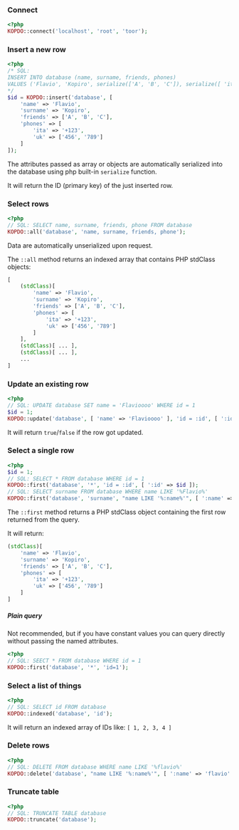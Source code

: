 ### Connect

```php
<?php
KOPDO::connect('localhost', 'root', 'toor');
```

### Insert a new row

```php
<?php
/* SQL:
INSERT INTO database (name, surname, friends, phones)
VALUES ('Flavio', 'Kopiro', serialize(['A', 'B', 'C']), serialize([ 'ita' => '+123', 'uk' => ['456', '789'] ]))
*/
$id = KOPDO::insert('database', [
	'name' => 'Flavio',
	'surname' => 'Kopiro',
	'friends' => ['A', 'B', 'C'],
	'phones' => [
		'ita' => '+123',
		'uk' => ['456', '789']
	]
]);
```

The attributes passed as array or objects are automatically serialized
into the database using php built-in `serialize` function.

It will return the ID (primary key) of the just inserted row.

### Select rows

```php
<?php
// SQL: SELECT name, surname, friends, phone FROM database
KOPDO::all('database', 'name, surname, friends, phone');
```

Data are automatically unserialized upon request.

The `::all` method returns an indexed array that contains PHP stdClass objects:

```php
[
	(stdClass)[
		'name' => 'Flavio',
		'surname' => 'Kopiro',
		'friends' => ['A', 'B', 'C'],
		'phones' => [
			'ita' => '+123',
			'uk' => ['456', '789']
		]
	],
	(stdClass)[ ... ],
	(stdClass)[ ... ],
	...
]
```

### Update an existing row

```php
<?php
// SQL: UPDATE database SET name = 'Flavioooo' WHERE id = 1
$id = 1;
KOPDO::update('database', [ 'name' => 'Flavioooo' ], 'id = :id', [ ':id' => $id ]);
```

It will return `true`/`false` if the row got updated.

### Select a single row

```php
<?php
$id = 1;
// SQL: SELECT * FROM database WHERE id = 1
KOPDO::first('database', '*', 'id = :id', [ ':id' => $id ]);
// SQL: SELECT surname FROM database WHERE name LIKE '%Flavio%'
KOPDO::first('database', 'surname', "name LIKE '%:name%'", [ ':name' => 'Flavio' ]);
```

The `::first` method returns a PHP stdClass object containing the first row returned from the query.

It will return:

```php
(stdClass)[
	'name' => 'Flavio',
	'surname' => 'Kopiro',
	'friends' => ['A', 'B', 'C'],
	'phones' => [
		'ita' => '+123',
		'uk' => ['456', '789']
	]
]
```

##### Plain query

Not recommended, but if you have constant values you can query directly without passing the named attributes.

```php
<?php
// SQL: SEECT * FROM database WHERE id = 1
KOPDO::first('database', '*', 'id=1');
```

### Select a list of things

```php
<?php
// SQL: SELECT id FROM database
KOPDO::indexed('database', 'id');
```

It will return an indexed array of IDs like: `[ 1, 2, 3, 4 ]`

### Delete rows

```php
<?php
// SQL: DELETE FROM database WHERE name LIKE '%flavio%'
KOPDO::delete('database', "name LIKE '%:name%'", [ ':name' => 'flavio' ]);
```

### Truncate table

```php
<?php
// SQL: TRUNCATE TABLE database
KOPDO::truncate('database');
```
